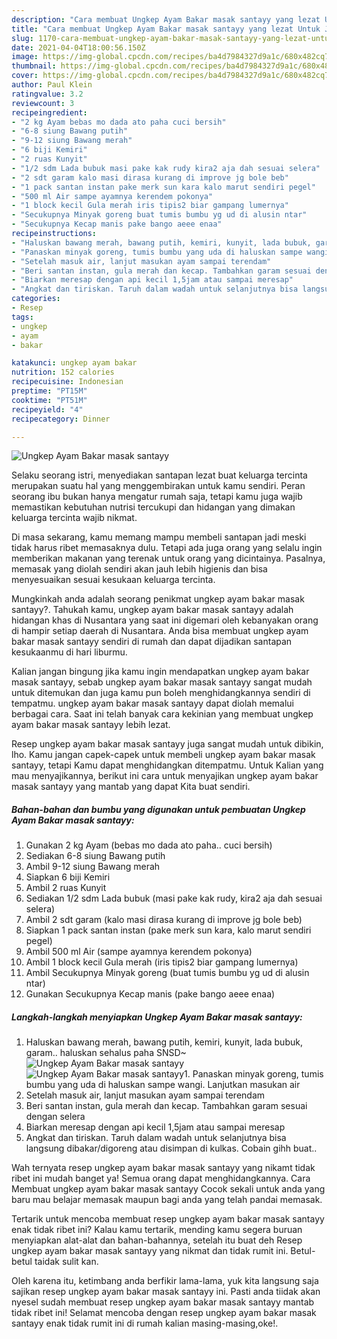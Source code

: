```yaml
---
description: "Cara membuat Ungkep Ayam Bakar masak santayy yang lezat Untuk Jualan"
title: "Cara membuat Ungkep Ayam Bakar masak santayy yang lezat Untuk Jualan"
slug: 1170-cara-membuat-ungkep-ayam-bakar-masak-santayy-yang-lezat-untuk-jualan
date: 2021-04-04T18:00:56.150Z
image: https://img-global.cpcdn.com/recipes/ba4d7984327d9a1c/680x482cq70/ungkep-ayam-bakar-masak-santayy-foto-resep-utama.jpg
thumbnail: https://img-global.cpcdn.com/recipes/ba4d7984327d9a1c/680x482cq70/ungkep-ayam-bakar-masak-santayy-foto-resep-utama.jpg
cover: https://img-global.cpcdn.com/recipes/ba4d7984327d9a1c/680x482cq70/ungkep-ayam-bakar-masak-santayy-foto-resep-utama.jpg
author: Paul Klein
ratingvalue: 3.2
reviewcount: 3
recipeingredient:
- "2 kg Ayam bebas mo dada ato paha cuci bersih"
- "6-8 siung Bawang putih"
- "9-12 siung Bawang merah"
- "6 biji Kemiri"
- "2 ruas Kunyit"
- "1/2 sdm Lada bubuk masi pake kak rudy kira2 aja dah sesuai selera"
- "2 sdt garam kalo masi dirasa kurang di improve jg bole beb"
- "1 pack santan instan pake merk sun kara kalo marut sendiri pegel"
- "500 ml Air sampe ayamnya kerendem pokonya"
- "1 block kecil Gula merah iris tipis2 biar gampang lumernya"
- "Secukupnya Minyak goreng buat tumis bumbu yg ud di alusin ntar"
- "Secukupnya Kecap manis pake bango aeee enaa"
recipeinstructions:
- "Haluskan bawang merah, bawang putih, kemiri, kunyit, lada bubuk, garam.. haluskan sehalus paha SNSD~"
- "Panaskan minyak goreng, tumis bumbu yang uda di haluskan sampe wangi. Lanjutkan masukan air"
- "Setelah masuk air, lanjut masukan ayam sampai terendam"
- "Beri santan instan, gula merah dan kecap. Tambahkan garam sesuai dengan selera"
- "Biarkan meresap dengan api kecil 1,5jam atau sampai meresap"
- "Angkat dan tiriskan. Taruh dalam wadah untuk selanjutnya bisa langsung dibakar/digoreng atau disimpan di kulkas. Cobain gihh buat.."
categories:
- Resep
tags:
- ungkep
- ayam
- bakar

katakunci: ungkep ayam bakar 
nutrition: 152 calories
recipecuisine: Indonesian
preptime: "PT15M"
cooktime: "PT51M"
recipeyield: "4"
recipecategory: Dinner

---
```



![Ungkep Ayam Bakar masak santayy](https://img-global.cpcdn.com/recipes/ba4d7984327d9a1c/680x482cq70/ungkep-ayam-bakar-masak-santayy-foto-resep-utama.jpg)

Selaku seorang istri, menyediakan santapan lezat buat keluarga tercinta merupakan suatu hal yang menggembirakan untuk kamu sendiri. Peran seorang ibu bukan hanya mengatur rumah saja, tetapi kamu juga wajib memastikan kebutuhan nutrisi tercukupi dan hidangan yang dimakan keluarga tercinta wajib nikmat.

Di masa  sekarang, kamu memang mampu membeli santapan jadi meski tidak harus ribet memasaknya dulu. Tetapi ada juga orang yang selalu ingin memberikan makanan yang terenak untuk orang yang dicintainya. Pasalnya, memasak yang diolah sendiri akan jauh lebih higienis dan bisa menyesuaikan sesuai kesukaan keluarga tercinta. 



Mungkinkah anda adalah seorang penikmat ungkep ayam bakar masak santayy?. Tahukah kamu, ungkep ayam bakar masak santayy adalah hidangan khas di Nusantara yang saat ini digemari oleh kebanyakan orang di hampir setiap daerah di Nusantara. Anda bisa membuat ungkep ayam bakar masak santayy sendiri di rumah dan dapat dijadikan santapan kesukaanmu di hari liburmu.

Kalian jangan bingung jika kamu ingin mendapatkan ungkep ayam bakar masak santayy, sebab ungkep ayam bakar masak santayy sangat mudah untuk ditemukan dan juga kamu pun boleh menghidangkannya sendiri di tempatmu. ungkep ayam bakar masak santayy dapat diolah memalui berbagai cara. Saat ini telah banyak cara kekinian yang membuat ungkep ayam bakar masak santayy lebih lezat.

Resep ungkep ayam bakar masak santayy juga sangat mudah untuk dibikin, lho. Kamu jangan capek-capek untuk membeli ungkep ayam bakar masak santayy, tetapi Kamu dapat menghidangkan ditempatmu. Untuk Kalian yang mau menyajikannya, berikut ini cara untuk menyajikan ungkep ayam bakar masak santayy yang mantab yang dapat Kita buat sendiri.

<!--inarticleads1-->

##### Bahan-bahan dan bumbu yang digunakan untuk pembuatan Ungkep Ayam Bakar masak santayy:

1. Gunakan 2 kg Ayam (bebas mo dada ato paha.. cuci bersih)
1. Sediakan 6-8 siung Bawang putih
1. Ambil 9-12 siung Bawang merah
1. Siapkan 6 biji Kemiri
1. Ambil 2 ruas Kunyit
1. Sediakan 1/2 sdm Lada bubuk (masi pake kak rudy, kira2 aja dah sesuai selera)
1. Ambil 2 sdt garam (kalo masi dirasa kurang di improve jg bole beb)
1. Siapkan 1 pack santan instan (pake merk sun kara, kalo marut sendiri pegel)
1. Ambil 500 ml Air (sampe ayamnya kerendem pokonya)
1. Ambil 1 block kecil Gula merah (iris tipis2 biar gampang lumernya)
1. Ambil Secukupnya Minyak goreng (buat tumis bumbu yg ud di alusin ntar)
1. Gunakan Secukupnya Kecap manis (pake bango aeee enaa)




<!--inarticleads2-->

##### Langkah-langkah menyiapkan Ungkep Ayam Bakar masak santayy:

1. Haluskan bawang merah, bawang putih, kemiri, kunyit, lada bubuk, garam.. haluskan sehalus paha SNSD~
<img src="https://img-global.cpcdn.com/steps/c2f7f61d8dd7db57/160x128cq70/ungkep-ayam-bakar-masak-santayy-langkah-memasak-1-foto.jpg" alt="Ungkep Ayam Bakar masak santayy"><img src="https://img-global.cpcdn.com/steps/b888b347718cf87b/160x128cq70/ungkep-ayam-bakar-masak-santayy-langkah-memasak-1-foto.jpg" alt="Ungkep Ayam Bakar masak santayy">1. Panaskan minyak goreng, tumis bumbu yang uda di haluskan sampe wangi. Lanjutkan masukan air
1. Setelah masuk air, lanjut masukan ayam sampai terendam
1. Beri santan instan, gula merah dan kecap. Tambahkan garam sesuai dengan selera
1. Biarkan meresap dengan api kecil 1,5jam atau sampai meresap
1. Angkat dan tiriskan. Taruh dalam wadah untuk selanjutnya bisa langsung dibakar/digoreng atau disimpan di kulkas. Cobain gihh buat..




Wah ternyata resep ungkep ayam bakar masak santayy yang nikamt tidak ribet ini mudah banget ya! Semua orang dapat menghidangkannya. Cara Membuat ungkep ayam bakar masak santayy Cocok sekali untuk anda yang baru mau belajar memasak maupun bagi anda yang telah pandai memasak.

Tertarik untuk mencoba membuat resep ungkep ayam bakar masak santayy enak tidak ribet ini? Kalau kamu tertarik, mending kamu segera buruan menyiapkan alat-alat dan bahan-bahannya, setelah itu buat deh Resep ungkep ayam bakar masak santayy yang nikmat dan tidak rumit ini. Betul-betul taidak sulit kan. 

Oleh karena itu, ketimbang anda berfikir lama-lama, yuk kita langsung saja sajikan resep ungkep ayam bakar masak santayy ini. Pasti anda tiidak akan nyesel sudah membuat resep ungkep ayam bakar masak santayy mantab tidak ribet ini! Selamat mencoba dengan resep ungkep ayam bakar masak santayy enak tidak rumit ini di rumah kalian masing-masing,oke!.

